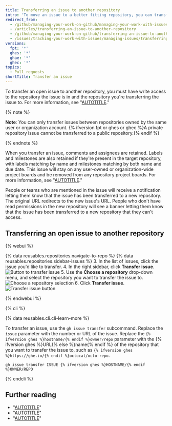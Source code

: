 ```yaml
---
title: Transferring an issue to another repository
intro: 'To move an issue to a better fitting repository, you can transfer open issues to other repositories.'
redirect_from:
  - /github/managing-your-work-on-github/managing-your-work-with-issues-and-pull-requests/transferring-an-issue-to-another-repository
  - /articles/transferring-an-issue-to-another-repository
  - /github/managing-your-work-on-github/transferring-an-issue-to-another-repository
  - /issues/tracking-your-work-with-issues/managing-issues/transferring-an-issue-to-another-repository
versions:
  fpt: '*'
  ghes: '*'
  ghae: '*'
  ghec: '*'
topics:
  - Pull requests
shortTitle: Transfer an issue
---
```

To transfer an open issue to another repository, you must have write access to the repository the issue is in and the repository you're transferring the issue to. For more information, see "[AUTOTITLE](/organizations/managing-user-access-to-your-organizations-repositories/repository-roles-for-an-organization)."

{% note %}

**Note**: You can only transfer issues between repositories owned by the same user or organization account. {% ifversion fpt or ghes or ghec %}A private repository issue cannot be transferred to a public repository.{% endif %}

{% endnote %}

When you transfer an issue, comments and assignees are retained. Labels and milestones are also retained if they're present in the target repository, with labels matching by name and milestones matching by both name and due date. This issue will stay on any user-owned or organization-wide project boards and be removed from any repository project boards. For more information, see "[AUTOTITLE](/issues/organizing-your-work-with-project-boards/managing-project-boards/about-project-boards)."

People or teams who are mentioned in the issue will receive a notification letting them know that the issue has been transferred to a new repository. The original URL redirects to the new issue's URL. People who don't have read permissions in the new repository will see a banner letting them know that the issue has been transferred to a new repository that they can't access.

## Transferring an open issue to another repository

{% webui %}

{% data reusables.repositories.navigate-to-repo %}
{% data reusables.repositories.sidebar-issues %}
3. In the list of issues, click the issue you'd like to transfer.
4. In the right sidebar, click **Transfer issue**.
![Button to transfer issue](/assets/images/help/repository/transfer-issue.png)
5. Use the **Choose a repository** drop-down menu, and select the repository you want to transfer the issue to.
![Choose a repository selection](/assets/images/help/repository/choose-a-repository.png)
6. Click **Transfer issue**.
![Transfer issue button](/assets/images/help/repository/transfer-issue-button.png)

{% endwebui %}

{% cli %}

{% data reusables.cli.cli-learn-more %}

To transfer an issue, use the `gh issue transfer` subcommand. Replace the `issue` parameter with the number or URL of the issue. Replace the `{% ifversion ghes %}hostname/{% endif %}owner/repo` parameter with the {% ifversion ghes %}URL{% else %}name{% endif %} of the repository that you want to transfer the issue to, such as `{% ifversion ghes %}https://ghe.io/{% endif %}octocat/octo-repo`.

```shell
gh issue transfer ISSUE {% ifversion ghes %}HOSTNAME/{% endif %}OWNER/REPO
```

{% endcli %}

## Further reading

- "[AUTOTITLE](/issues/tracking-your-work-with-issues/about-issues)"
- "[AUTOTITLE](/authentication/keeping-your-account-and-data-secure/reviewing-your-security-log)"
- "[AUTOTITLE](/organizations/keeping-your-organization-secure/managing-security-settings-for-your-organization/reviewing-the-audit-log-for-your-organization)"
